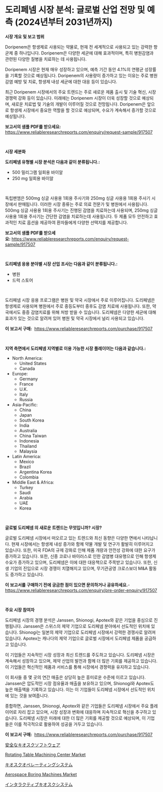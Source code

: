 <p><h1>도리페넴 시장 분석: 글로벌 산업 전망 및 예측 (2024년부터 2031년까지)</h1></p><p><strong>시장 개요 및 보고 범위</strong></p>
<p><p>Doripenem은 항생제로 사용되는 약물로, 현재 전 세계적으로 사용되고 있는 강력한 항균제 중 하나입니다. Doripenem은 다양한 세균에 대해 효과적이며, 특히 병원감염과 관련된 다양한 질병을 치료하는 데 사용됩니다.</p><p>Doripenem 시장은 현재 매우 성장하고 있으며, 예측 기간 동안 4.1%의 연평균 성장률을 기록할 것으로 예상됩니다. Doripenem의 사용량이 증가하고 있는 이유는 주로 병원감염 예방 및 치료, 항생제 내성 세균에 대한 대응 등이 있습니다.</p><p>최근 Doripenem 시장에서의 주요 트렌드는 주로 새로운 제품 출시 및 기술 혁신, 시장 경쟁력 강화 등이 있습니다. 미래에는 Doripenem 시장이 더욱 성장할 것으로 예상되며, 새로운 치료법 및 기술의 개발이 이루어질 것으로 전망됩니다. Doripenem은 앞으로 항생제 시장에서 중요한 역할을 할 것으로 예상되며, 수요가 계속해서 증가할 것으로 예상됩니다.</p></p>
<p><strong>보고서의 샘플 PDF를 받으세요:</strong> <a href="https://www.reliableresearchreports.com/enquiry/request-sample/917507">https://www.reliableresearchreports.com/enquiry/request-sample/917507</a></p>
<p>&nbsp;</p>
<p><strong>시장 세분화</strong></p>
<p><strong>도리페넴 유형별 시장 분석은 다음과 같이 분류됩니다.:</strong></p>
<p><ul><li>500 밀리그램 일회용 바이알</li><li>250 mg 일회용 바이알</li></ul></p>
<p>&nbsp;</p>
<p><p>독립펜엠은 500mg 싱글 사용용 1회용 주사기와 250mg 싱글 사용용 1회용 주사기 시장에서 판매됩니다. 이러한 시장 종류는 주로 의료 전문가 및 병원에서 사용됩니다. 500mg 싱글 사용용 1회용 주사기는 진행된 감염을 치료하는데 사용되며, 250mg 싱글 사용용 1회용 주사기는 간단한 감염을 치료하는데 사용됩니다. 두 제품 모두 안전하고 효과적인 치료 옵션을 제공하여 환자들에게 다양한 선택지를 제공합니다.</p></p>
<p><strong>보고서의 샘플 PDF를 받으세요:</strong>&nbsp;<a href="https://www.reliableresearchreports.com/enquiry/request-sample/917507">https://www.reliableresearchreports.com/enquiry/request-sample/917507</a></p>
<p>&nbsp;</p>
<p><strong> 도리페넴 응용 분야별 시장 산업 조사는 다음과 같이 분류됩니다.:</strong></p>
<p><ul><li>병원</li><li>드럭 스토어</li></ul></p>
<p>&nbsp;</p>
<p><p>도리페넴 시장 응용 프로그램은 병원 및 약국 시장에서 주로 이루어집니다. 도리페넴은 항생제로 사용되며 병원에서 주로 중등도부터 중후도 감염 치료에 사용됩니다. 또한, 약국에서도 중증 감염치료를 위해 처방 받을 수 있습니다. 도리페넴은 다양한 세균에 대해 효과가 있는 것으로 알려져 있어 병원 및 약국 시장에서 널리 사용되고 있습니다.</p></p>
<p><strong>이 보고서 구매:</strong>&nbsp; <a href="https://www.reliableresearchreports.com/purchase/917507">https://www.reliableresearchreports.com/purchase/917507</a></p>
<p>&nbsp;</p>
<p><strong>지역 측면에서 도리페넴 지역별로 이용 가능한 시장 플레이어는 다음과 같습니다.:</strong></p>
<p><ul>
    <li>
        North America:
        <ul>
            <li>United States</li>
            <li>Canada</li>
        </ul>
    </li>
    <li>
        Europe:
        <ul>
            <li>Germany</li>
            <li>France</li>
            <li>U.K.</li>
            <li>Italy</li>
            <li>Russia</li>
        </ul>
    </li>
    <li>
        Asia-Pacific:
        <ul>
            <li>China</li>
            <li>Japan</li>
            <li>South Korea</li>
            <li>India</li>
            <li>Australia</li>
            <li>China Taiwan</li>
            <li>Indonesia</li>
            <li>Thailand</li>
            <li>Malaysia</li>
        </ul>
    </li>
    <li>
        Latin America:
        <ul>
            <li>Mexico</li>
            <li>Brazil</li>
            <li>Argentina Korea</li>
            <li>Colombia</li>
        </ul>
    </li>
    <li>
        Middle East & Africa:
        <ul>
            <li>Turkey</li>
            <li>Saudi</li>
            <li>Arabia</li>
            <li>UAE</li>
            <li>Korea</li>
        </ul>
    </li>
    </ul></p>
<p>&nbsp;</p>
<p><strong>글로벌 도리페넴 의 새로운 트렌드는 무엇입니까? 시장?</strong></p>
<p><p>글로벌 도리페넴 시장에서 떠오르고 있는 트렌드와 최신 동향은 다양한 면에서 나타납니다. 현재 시장에서는 항생제 내성 증가와 함께 약물 개발 및 연구가 활발히 이루어지고 있습니다. 또한, 미국 FDA의 규제 강화로 인해 제품 개량과 안전성 강화에 대한 요구가 증가하고 있습니다. 또한, 신종 코로나 바이러스로 인한 감염병 대유행으로 인해 항생제 수요가 증가하고 있으며, 도리페넴은 이에 대한 대응책으로 주목받고 있습니다. 또한, 신생 기업의 진입으로 시장 경쟁이 치열해지고 있으며, 무기관공영 크로스보더 M&A 활동도 증가하고 있습니다.</p></p>
<p><strong>이 보고서를 구매하기 전에 궁금한 점이 있으면 문의하거나 공유하세요.</strong>- <a href="https://www.reliableresearchreports.com/enquiry/pre-order-enquiry/917507">https://www.reliableresearchreports.com/enquiry/pre-order-enquiry/917507</a></p>
<p>&nbsp;</p>
<p><strong>주요 시장 참여자</strong></p>
<p><p>도리페넴 시장의 경쟁 분석은 Janssen, Shionogi, Apotex와 같은 기업을 중심으로 진행됩니다. Janssen은 스위스의 제약 기업으로 도리페넴 분야에서 선도적인 위치에 있습니다. Shionogi는 일본의 제약 기업으로 도리페넴 시장에서 강력한 경쟁사로 알려져 있습니다. Apotex는 캐나다의 제약 기업으로 글로벌 시장에서 도리페넴 제품을 공급하고 있습니다.</p><p>이 기업들은 지속적인 시장 성장과 최신 트렌드를 주도하고 있습니다. 도리페넴 시장은 계속해서 성장하고 있으며, 제약 산업의 발전과 함께 더 많은 기회를 제공하고 있습니다. 이 기업들은 혁신적인 제품과 서비스를 통해 시장에서 경쟁력을 유지하고 있습니다.</p><p>이 회사들 중 몇 곳의 연간 매출은 상당히 높은 흥미로운 수준에 이르고 있습니다. Janssen은 압도적인 시장 점유율과 매출을 보유하고 있으며, Shionogi와 Apotex도 높은 매출액을 기록하고 있습니다. 이는 이 기업들이 도리페넴 시장에서 선도적인 위치에 있는 것을 보여줍니다.</p><p>종합하면, Janssen, Shionogi, Apotex와 같은 기업들은 도리페넴 시장에서 주요 플레이어로 자리 잡고 있으며, 시장 성장과 변화에 대응하며 지속적으로 혁신을 추구하고 있습니다. 도리페넴 시장은 미래에 대한 더 많은 기회를 제공할 것으로 예상되며, 이 기업들은 이를 적극적으로 활용하여 성공을 거두고 있습니다.</p></p>
<p><strong>이 보고서 구매:</strong>&nbsp;&nbsp;<a href="https://www.reliableresearchreports.com/purchase/917507">https://www.reliableresearchreports.com/purchase/917507</a></p>
<p><p><a href="https://github.com/mreklxf44233/Market-Research-Report-List-1/blob/main/7755287183333.md">安全なキオスクソフトウェア</a></p><p><a href="https://github.com/RickHolmes3/Market-Research-Report-List-3/blob/main/rotating-table-machining-center-market.md">Rotating Table Machining Center Market</a></p><p><a href="https://github.com/cbigkbh02719/Market-Research-Report-List-1/blob/main/3023892183334.md">キオスクオペレーティングシステム</a></p><p><a href="https://github.com/Alonsoolds3wq1d81czn8rbol/Market-Research-Report-List-1/blob/main/aerospace-boring-machines-market.md">Aerospace Boring Machines Market</a></p><p><a href="https://github.com/mreklxf44233/Market-Research-Report-List-1/blob/main/6344167183335.md">インタラクティブキオスクシステム</a></p></p>
